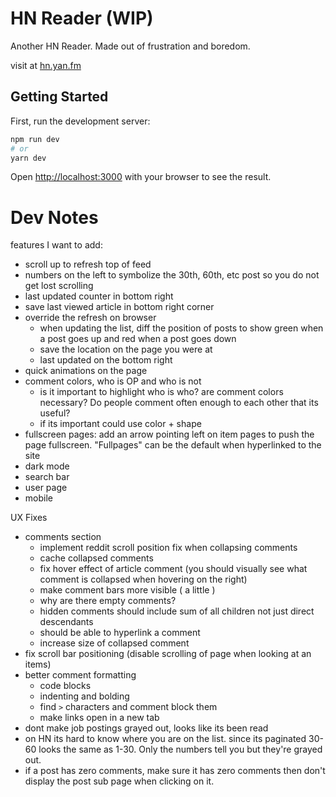 # HN Reader (WIP)

Another HN Reader. Made out of frustration and boredom.

visit at [hn.yan.fm](https://hn.yan.fm/)

## Getting Started

First, run the development server:

```bash
npm run dev
# or
yarn dev
```

Open [http://localhost:3000](http://localhost:3000) with your browser to see the result.

# Dev Notes

features I want to add:

- scroll up to refresh top of feed
- numbers on the left to symbolize the 30th, 60th, etc post so you do not get lost scrolling
- last updated counter in bottom right
- save last viewed article in bottom right corner
- override the refresh on browser
  - when updating the list, diff the position of posts to show green when a post goes up and red when a post goes down
  - save the location on the page you were at
  - last updated on the bottom right
- quick animations on the page
- comment colors, who is OP and who is not
  - is it important to highlight who is who? are comment colors necessary? Do people comment often enough to each other that its useful?
  - if its important could use color + shape
- fullscreen pages: add an arrow pointing left on item pages to push the page fullscreen. "Fullpages" can be the default when hyperlinked to the site
- dark mode
- search bar
- user page
- mobile

UX Fixes

- comments section
  - implement reddit scroll position fix when collapsing comments
  - cache collapsed comments
  - fix hover effect of article comment (you should visually see what comment is collapsed when hovering on the right)
  - make comment bars more visible ( a little )
  - why are there empty comments?
  - hidden comments should include sum of all children not just direct descendants
  - should be able to hyperlink a comment
  - increase size of collapsed comment
- fix scroll bar positioning (disable scrolling of page when looking at an items)
- better comment formatting
  - code blocks
  - indenting and bolding
  - find `>` characters and comment block them
  - make links open in a new tab
- dont make job postings grayed out, looks like its been read
- on HN its hard to know where you are on the list. since its paginated 30-60 looks the same as 1-30. Only the numbers tell you but they're grayed out.
- if a post has zero comments, make sure it has zero comments then don't display the post sub page when clicking on it.
